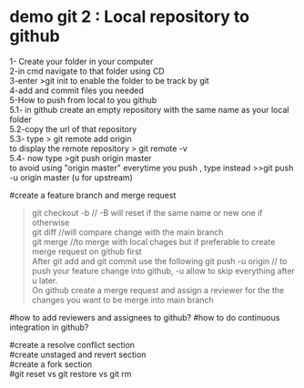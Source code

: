 # demo git 2 : Local repository to github

1- Create your folder in your computer  
2-in cmd navigate to that folder using CD  
3-enter >git init to enable the folder to be track by git  
4-add and commit files you needed  
5-How to push from local to you github  
5.1- in github create an empty repository with the same name as your local folder  
5.2-copy the url of that repository  
5.3- type > git remote add origin <your copied github repository url>  
to display the remote repository > git remote -v  
5.4- now type >git push origin master  
to avoid using "origin master" everytime you push ,
type instead >>git push -u origin master (u for upstream)

#create a feature branch and merge request

> git checkout -b <new banch or feature name> // -B will reset if the same name or new one if otherwise  
> git diff <feature name> //will compare change with the main branch  
> git merge <feature name> //to merge with local chages but if preferable to create merge request on github first  
> After git add and git commit use the following
> git push -u origin <feature name> // to push your feature change into github, -u allow to skip everything after u later.  
> On github create a merge request and assign a reviewer for the the changes you want to be merge into main branch

#how to add reviewers and assignees to github?
#how to do continuous integration in github?

#create a resolve conflict section  
#create unstaged and revert section  
#create a fork section  
#git reset vs git restore vs git rm
